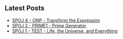 ## Latest Posts


* [SPOJ 4 - ONP - Transform the Expression](#/post/spoj/4)
* [SPOJ 2 - PRIME1 - Prime Generator](#/post/spoj/2)
* [SPOJ 1 - TEST - Life, the Universe, and Everything](#/post/spoj/1)
